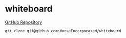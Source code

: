 # whiteboard

[GitHub Repository](https://github.com/HorseIncorporated/whiteboard)

`git clone git@github.com:HorseIncorporated/whiteboard`
